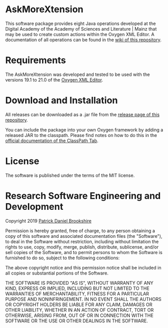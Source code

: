 # AskMoreXtension

This software package provides eight Java operations developed at the Digital Academy of the Academy of Sciences and Literature | Mainz that may be used to create custom actions within the Oxygen XML Editor. A documentation of all operations can be found in the [wiki of this repository](https://github.com/digicademy/AskMoreXtension/wiki).


# Requirements
The AskMoreXtension was developed and tested to be used with the versions 19.1 to 21.0 of the [Oxygen XML Editor](https://www.oxygenxml.com/).


# Download and Installation
All releases can be downloaded as a .jar file from the [release page of this repository](https://github.com/digicademy/AskMoreXtension/releases).

You can include the package into your own Oxygen framework by adding a released JAR to the classpath. Please find notes on how to do this in the [official documentation of the ClassPath Tab](https://www.oxygenxml.com/doc/versions/19.1/ug-editor/topics/document-type-classpath-tab.html).


# License
The software is published under the terms of the MIT license.


# Research Software Engineering and Development

Copyright 2019 <a href="https://orcid.org/0000-0002-5843-7577">Patrick Daniel Brookshire</a>

Permission is hereby granted, free of charge, to any person obtaining a copy of this software and associated documentation files (the "Software"), to deal in the Software without restriction, including without limitation the rights to use, copy, modify, merge, publish, distribute, sublicense, and/or sell copies of the Software, and to permit persons to whom the Software is furnished to do so, subject to the following conditions:

The above copyright notice and this permission notice shall be included in all copies or substantial portions of the Software.

THE SOFTWARE IS PROVIDED "AS IS", WITHOUT WARRANTY OF ANY KIND, EXPRESS OR IMPLIED, INCLUDING BUT NOT LIMITED TO THE WARRANTIES OF MERCHANTABILITY, FITNESS FOR A PARTICULAR PURPOSE AND NONINFRINGEMENT. IN NO EVENT SHALL THE AUTHORS OR COPYRIGHT HOLDERS BE LIABLE FOR ANY CLAIM, DAMAGES OR OTHER LIABILITY, WHETHER IN AN ACTION OF CONTRACT, TORT OR OTHERWISE, ARISING FROM, OUT OF OR IN CONNECTION WITH THE SOFTWARE OR THE USE OR OTHER DEALINGS IN THE SOFTWARE.
